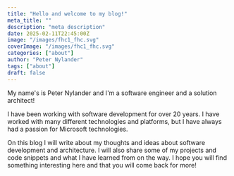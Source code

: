 ```yaml
---
title: "Hello and welcome to my blog!"
meta_title: ""
description: "meta description"
date: 2025-02-11T22:45:00Z
image: "/images/fhc1_fhc.svg"
coverImage: "/images/fhc1_fhc.svg"
categories: ["about"]
author: "Peter Nylander"
tags: ["about"]
draft: false
---
```


My name's is Peter Nylander and I'm a software engineer and a solution architect!

I have been working with software development for over 20 years. 
I have worked with many different technologies and platforms, but I have always had a passion for Microsoft technologies. 

On this blog I will write about my thoughts and ideas about software development and architecture. I will also share some of my projects and code snippets and what I have learned from on the way. I hope you will find something interesting here and that you will come back for more!